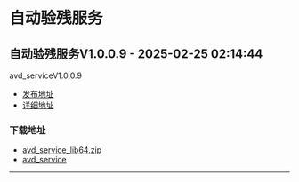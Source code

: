 # 自动验残服务
## 自动验残服务V1.0.0.9 - 2025-02-25 02:14:44
avd_serviceV1.0.0.9
*  [发布地址](https://github.com/jadehh/AutoValidDamage/releases/tag/avd_serviceV1.0.0.9)
*  [详细地址](https://github.com/jadehh/jadehh_file/releases/tag/avd_serviceV1.0.0.9)
### 下载地址
* [avd_service_lib64.zip](https://github.com/jadehh/jadehh_file/releases/download/avd_serviceV1.0.0.9/avd_service_lib64.zip)
* [avd_service](https://github.com/jadehh/jadehh_file/releases/download/avd_serviceV1.0.0.9/avd_service)
--------